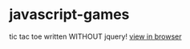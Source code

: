 # javascript-games



tic tac toe written WITHOUT jquery! [view in browser](https://cdn.rawgit.com/chang-ryan/javascript-games/master/js-ttt/index.html)
